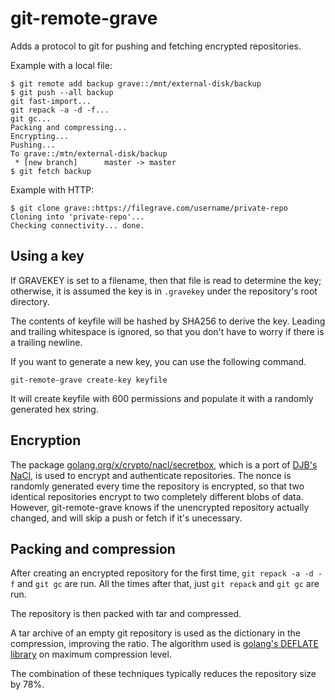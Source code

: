 git-remote-grave
================

Adds a protocol to git for pushing and fetching encrypted repositories.

Example with a local file:

    $ git remote add backup grave::/mnt/external-disk/backup
    $ git push --all backup
    git fast-import...
    git repack -a -d -f...
    git gc...
    Packing and compressing...
    Encrypting...
    Pushing...
    To grave::/mtn/external-disk/backup
     * [new branch]      master -> master
    $ git fetch backup

Example with HTTP:
  
    $ git clone grave::https://filegrave.com/username/private-repo
    Cloning into 'private-repo'...
    Checking connectivity... done.

Using a key
-----------

If GRAVEKEY is set to a filename, then that file is read to determine the key;
otherwise, it is assumed the key is in `.gravekey` under the repository's root
directory.

The contents of keyfile will be hashed by SHA256 to derive the key.  Leading
and trailing whitespace is ignored, so that you don't have to worry if there
is a trailing newline.

If you want to generate a new key, you can use the following command.

    git-remote-grave create-key keyfile

It will create keyfile with 600 permissions and populate it with a randomly
generated hex string.

Encryption
----------

The package [golang.org/x/crypto/nacl/secretbox](https://godoc.org/golang.org/x/crypto/nacl/secretbox),
which is a port of [DJB's NaCl](http://nacl.cr.yp.to/), is used to encrypt and
authenticate repositories.  The nonce is randomly generated every time the
repository is encrypted, so that two identical repositories encrypt to two
completely different blobs of data.  However, git-remote-grave knows if the
unencrypted repository actually changed, and will skip a push or fetch if it's
unecessary.

Packing and compression
-----------------------

After creating an encrypted repository for the first time,
`git repack -a -d -f` and `git gc` are run.  All the times after that, just
`git repack` and `git gc` are run.

The repository is then packed with tar and compressed.

A tar archive of an empty git repository is used as the dictionary in the
compression, improving the ratio.  The algorithm used is
[golang's DEFLATE library](https://golang.org/pkg/compress/flate/) on
maximum compression level.

The combination of these techniques typically reduces the repository size by
78%.


